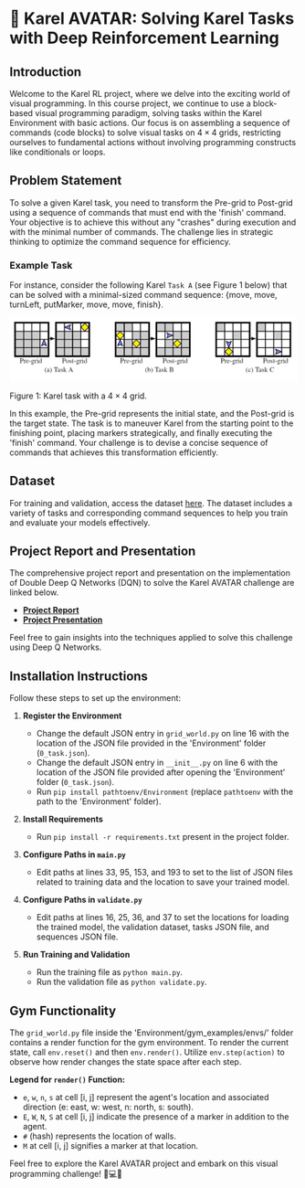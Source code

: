 
# 🚀 Karel AVATAR: Solving Karel Tasks with Deep Reinforcement Learning

## Introduction

Welcome to the Karel RL project, where we delve into the exciting world of visual programming. In this course project, we continue to use a block-based visual programming paradigm, solving tasks within the Karel Environment with basic actions. Our focus is on assembling a sequence of commands (code blocks) to solve visual tasks on $4 \times 4$ grids, restricting ourselves to fundamental actions without involving programming constructs like conditionals or loops.

## Problem Statement

To solve a given Karel task, you need to transform the Pre-grid to Post-grid using a sequence of commands that must end with the 'finish' command. Your objective is to achieve this without any "crashes" during execution and with the minimal number of commands. The challenge lies in strategic thinking to optimize the command sequence for efficiency.

### Example Task

For instance, consider the following Karel `Task A` (see Figure 1 below) that can be solved with a minimal-sized command sequence: {move, move, turnLeft, putMarker, move, move, finish}.

![Example Task](images/figure_karel.png)

Figure 1: Karel task with a $4 \times 4$ grid.

In this example, the Pre-grid represents the initial state, and the Post-grid is the target state. The task is to maneuver Karel from the starting point to the finishing point, placing markers strategically, and finally executing the 'finish' command. Your challenge is to devise a concise sequence of commands that achieves this transformation efficiently.

## Dataset

For training and validation, access the dataset [here](link_to_your_dataset). The dataset includes a variety of tasks and corresponding command sequences to help you train and evaluate your models effectively.

## Project Report and Presentation

The comprehensive project report and presentation on the implementation of Double Deep Q Networks (DQN) to solve the Karel AVATAR challenge are linked below. 

- **[Project Report](https://drive.google.com/drive/folders/1CDN_du-QtAtQGc3YYQQwJi7UfLH8_U4G?usp=sharing)**
- **[Project Presentation](https://drive.google.com/drive/folders/17COOFYlAgR0mBHmYXthD5hBx0q2jRB2B?usp=sharing)**

Feel free to gain insights into the techniques applied to solve this challenge using Deep Q Networks.

## Installation Instructions

Follow these steps to set up the environment:

1. **Register the Environment**
   - Change the default JSON entry in `grid_world.py` on line 16 with the location of the JSON file provided in the 'Environment' folder (`0_task.json`).
   - Change the default JSON entry in `__init__.py` on line 6 with the location of the JSON file provided after opening the 'Environment' folder (`0_task.json`).
   - Run `pip install pathtoenv/Environment` (replace `pathtoenv` with the path to the 'Environment' folder).

2. **Install Requirements**
   - Run `pip install -r requirements.txt` present in the project folder.

3. **Configure Paths in `main.py`**
   - Edit paths at lines 33, 95, 153, and 193 to set to the list of JSON files related to training data and the location to save your trained model.

4. **Configure Paths in `validate.py`**
   - Edit paths at lines 16, 25, 36, and 37 to set the locations for loading the trained model, the validation dataset, tasks JSON file, and sequences JSON file.

5. **Run Training and Validation**
   - Run the training file as `python main.py`.
   - Run the validation file as `python validate.py`.

## Gym Functionality

The `grid_world.py` file inside the 'Environment/gym_examples/envs/' folder contains a render function for the gym environment. To render the current state, call `env.reset()` and then `env.render()`. Utilize `env.step(action)` to observe how render changes the state space after each step.

**Legend for `render()` Function:**
- `e`, `w`, `n`, `s` at cell [i, j] represent the agent's location and associated direction (e: east, w: west, n: north, s: south).
- `E`, `W`, `N`, `S` at cell [i, j] indicate the presence of a marker in addition to the agent.
- `#` (hash) represents the location of walls.
- `M` at cell [i, j] signifies a marker at that location.

Feel free to explore the Karel AVATAR project and embark on this visual programming challenge! 🤖💻✨